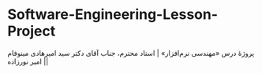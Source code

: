 # Software-Engineering-Lesson-Project
 
پروژۀ درس «مهندسی نرم‌افزار» | استاد محترم، جناب آقای دکتر سید امیرهادی مینوفام | امیر نورزاده| 
